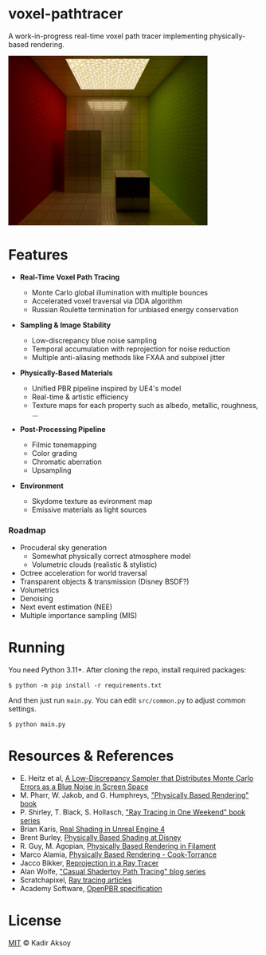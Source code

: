 # voxel-pathtracer
A work-in-progress real-time voxel path tracer implementing physically-based rendering.

<img src="https://raw.githubusercontent.com/kadir014/voxel-pathtracer/refs/heads/main/data/cornell.jpg" width=400>



# Features
- **Real-Time Voxel Path Tracing**
  - Monte Carlo global illumination with multiple bounces
  - Accelerated voxel traversal via DDA algorithm
  - Russian Roulette termination for unbiased energy conservation

- **Sampling & Image Stability**
  - Low-discrepancy blue noise sampling
  - Temporal accumulation with reprojection for noise reduction
  - Multiple anti-aliasing methods like FXAA and subpixel jitter

- **Physically-Based Materials**
  - Unified PBR pipeline inspired by UE4's model
  - Real-time & artistic efficiency
  - Texture maps for each property such as albedo, metallic, roughness, ...

- **Post-Processing Pipeline**
  - Filmic tonemapping
  - Color grading
  - Chromatic aberration
  - Upsampling

- **Environment**
  - Skydome texture as evironment map
  - Emissive materials as light sources

### Roadmap
- Procuderal sky generation
  - Somewhat physically correct atmosphere model
  - Volumetric clouds (realistic & stylistic)
- Octree acceleration for world traversal
- Transparent objects & transmission (Disney BSDF?)
- Volumetrics
- Denoising
- Next event estimation (NEE)
- Multiple importance sampling (MIS)



# Running
You need Python 3.11+. After cloning the repo, install required packages:
```shell
$ python -m pip install -r requirements.txt
```
And then just run `main.py`. You can edit `src/common.py` to adjust common settings.
```shell
$ python main.py
```


# Resources & References
- E. Heitz et al, [A Low-Discrepancy Sampler that Distributes Monte Carlo Errors as a Blue Noise in Screen Space](https://eheitzresearch.wordpress.com/762-2/)
- M. Pharr, W. Jakob, and G. Humphreys, ["Physically Based Rendering" book](https://www.pbr-book.org/4ed/contents)
- P. Shirley, T. Black, S. Hollasch, ["Ray Tracing in One Weekend" book series](https://raytracing.github.io/)
- Brian Karis, [Real Shading in Unreal Engine 4](https://blog.selfshadow.com/publications/s2013-shading-course/karis/s2013_pbs_epic_notes_v2.pdf)
- Brent Burley, [Physically Based Shading at Disney](https://media.disneyanimation.com/uploads/production/publication_asset/48/asset/s2012_pbs_disney_brdf_notes_v3.pdf)
- R. Guy, M. Agopian, [Physically Based Rendering in Filament](https://google.github.io/filament/Filament.md.html)
- Marco Alamia, [Physically Based Rendering - Cook-Torrance](http://www.codinglabs.net/article_physically_based_rendering_cook_torrance.aspx)
- Jacco Bikker, [Reprojection in a Ray Tracer](https://jacco.ompf2.com/2024/01/18/reprojection-in-a-ray-tracer/)
- Alan Wolfe, ["Casual Shadertoy Path Tracing" blog series](https://blog.demofox.org/2020/05/25/casual-shadertoy-path-tracing-1-basic-camera-diffuse-emissive/)
- Scratchapixel, [Ray tracing articles](https://www.scratchapixel.com/)
- Academy Software, [OpenPBR specification](https://academysoftwarefoundation.github.io/OpenPBR/)



# License
[MIT](LICENSE) © Kadir Aksoy
